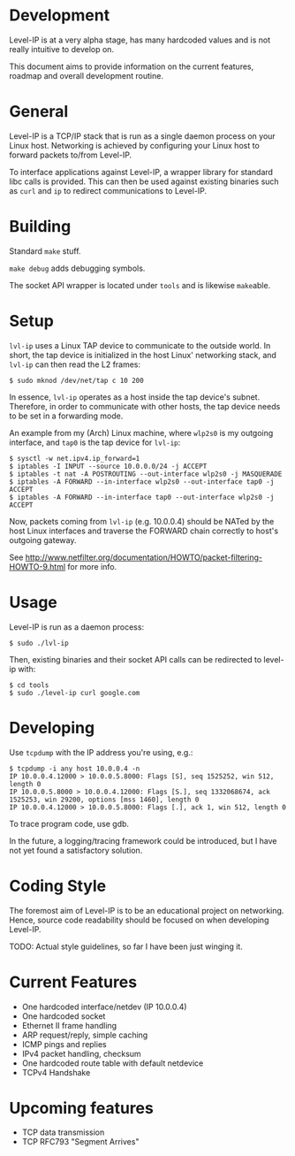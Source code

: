 # Development

Level-IP is at a very alpha stage, has many hardcoded values and is not really intuitive to develop on. 

This document aims to provide information on the current features, roadmap and overall development routine. 

# General

Level-IP is a TCP/IP stack that is run as a single daemon process on your Linux host. Networking is achieved by configuring your Linux host to forward packets to/from Level-IP.

To interface applications against Level-IP, a wrapper library for standard libc calls is provided. This can then be used against existing binaries such as `curl` and `ip` to redirect communications to Level-IP.

# Building

Standard `make` stuff.

`make debug` adds debugging symbols.

The socket API wrapper is located under `tools` and is likewise `make`able.

# Setup

`lvl-ip` uses a Linux TAP device to communicate to the outside world. In short, the tap device is initialized in the host Linux' networking stack, and `lvl-ip` can then read the L2 frames:

```
$ sudo mknod /dev/net/tap c 10 200
```

In essence, `lvl-ip` operates as a host inside the tap device's subnet. Therefore, in order to communicate with other hosts, the tap device needs to be set in a forwarding mode.

An example from my (Arch) Linux machine, where `wlp2s0` is my outgoing interface, and `tap0` is the tap device for `lvl-ip`:

```
$ sysctl -w net.ipv4.ip_forward=1
$ iptables -I INPUT --source 10.0.0.0/24 -j ACCEPT
$ iptables -t nat -A POSTROUTING --out-interface wlp2s0 -j MASQUERADE
$ iptables -A FORWARD --in-interface wlp2s0 --out-interface tap0 -j ACCEPT
$ iptables -A FORWARD --in-interface tap0 --out-interface wlp2s0 -j ACCEPT
```

Now, packets coming from `lvl-ip` (e.g. 10.0.0.4) should be NATed by the host Linux interfaces and traverse the FORWARD chain correctly to host's outgoing gateway.

See http://www.netfilter.org/documentation/HOWTO/packet-filtering-HOWTO-9.html for more info.

# Usage

Level-IP is run as a daemon process:

```
$ sudo ./lvl-ip
```

Then, existing binaries and their socket API calls can be redirected to level-ip with:

```
$ cd tools
$ sudo ./level-ip curl google.com
```

# Developing

Use `tcpdump` with the IP address you're using, e.g.:

```
$ tcpdump -i any host 10.0.0.4 -n
IP 10.0.0.4.12000 > 10.0.0.5.8000: Flags [S], seq 1525252, win 512, length 0
IP 10.0.0.5.8000 > 10.0.0.4.12000: Flags [S.], seq 1332068674, ack 1525253, win 29200, options [mss 1460], length 0
IP 10.0.0.4.12000 > 10.0.0.5.8000: Flags [.], ack 1, win 512, length 0
```

To trace program code, use gdb. 

In the future, a logging/tracing framework could be introduced, but I have not yet found a satisfactory solution.

# Coding Style

The foremost aim of Level-IP is to be an educational project on networking. Hence, source code readability should be focused on when developing Level-IP.

TODO: Actual style guidelines, so far I have been just winging it.

# Current Features

* One hardcoded interface/netdev (IP 10.0.0.4)
* One hardcoded socket
* Ethernet II frame handling
* ARP request/reply, simple caching
* ICMP pings and replies 
* IPv4 packet handling, checksum
* One hardcoded route table with default netdevice
* TCPv4 Handshake

# Upcoming features

* TCP data transmission
* TCP RFC793 "Segment Arrives"
